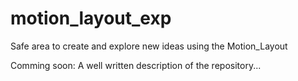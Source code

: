# motion_layout_exp
Safe area to create and explore new ideas using the Motion_Layout 

Comming soon: A well written description of the repository...

